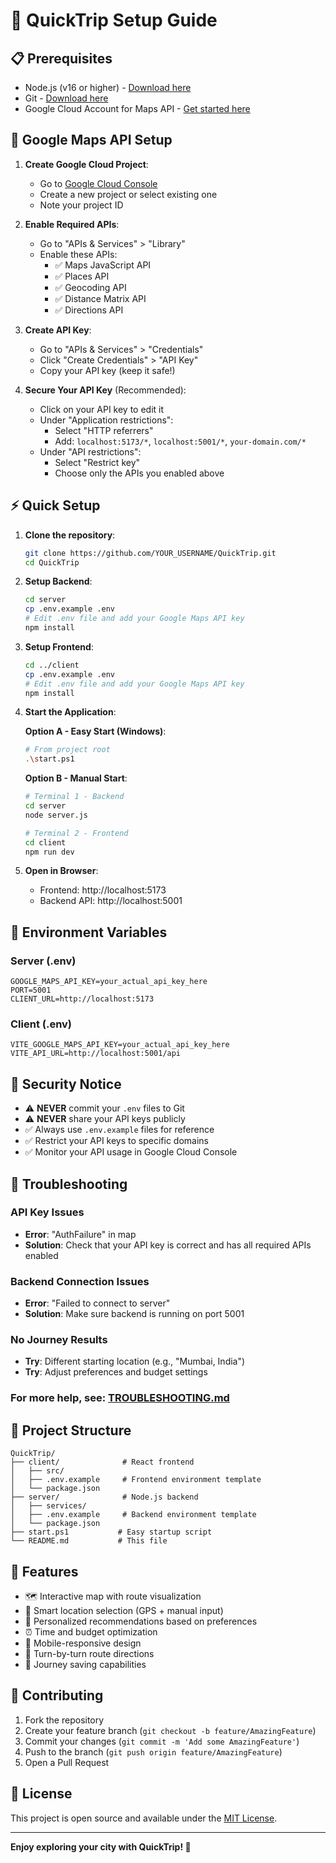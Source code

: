 # 🚀 QuickTrip Setup Guide

## 📋 Prerequisites

- Node.js (v16 or higher) - [Download here](https://nodejs.org/)
- Git - [Download here](https://git-scm.com/)
- Google Cloud Account for Maps API - [Get started here](https://cloud.google.com/)

## 🔑 Google Maps API Setup

1. **Create Google Cloud Project**:
   - Go to [Google Cloud Console](https://console.cloud.google.com/)
   - Create a new project or select existing one
   - Note your project ID

2. **Enable Required APIs**:
   - Go to "APIs & Services" > "Library"
   - Enable these APIs:
     - ✅ Maps JavaScript API
     - ✅ Places API
     - ✅ Geocoding API  
     - ✅ Distance Matrix API
     - ✅ Directions API

3. **Create API Key**:
   - Go to "APIs & Services" > "Credentials"
   - Click "Create Credentials" > "API Key"
   - Copy your API key (keep it safe!)

4. **Secure Your API Key** (Recommended):
   - Click on your API key to edit it
   - Under "Application restrictions":
     - Select "HTTP referrers"
     - Add: `localhost:5173/*`, `localhost:5001/*`, `your-domain.com/*`
   - Under "API restrictions":
     - Select "Restrict key"
     - Choose only the APIs you enabled above

## ⚡ Quick Setup

1. **Clone the repository**:
   ```bash
   git clone https://github.com/YOUR_USERNAME/QuickTrip.git
   cd QuickTrip
   ```

2. **Setup Backend**:
   ```bash
   cd server
   cp .env.example .env
   # Edit .env file and add your Google Maps API key
   npm install
   ```

3. **Setup Frontend**:
   ```bash
   cd ../client
   cp .env.example .env
   # Edit .env file and add your Google Maps API key
   npm install
   ```

4. **Start the Application**:
   
   **Option A - Easy Start (Windows)**:
   ```bash
   # From project root
   .\start.ps1
   ```
   
   **Option B - Manual Start**:
   ```bash
   # Terminal 1 - Backend
   cd server
   node server.js
   
   # Terminal 2 - Frontend  
   cd client
   npm run dev
   ```

5. **Open in Browser**:
   - Frontend: http://localhost:5173
   - Backend API: http://localhost:5001

## 🔧 Environment Variables

### Server (.env)
```env
GOOGLE_MAPS_API_KEY=your_actual_api_key_here
PORT=5001
CLIENT_URL=http://localhost:5173
```

### Client (.env)
```env
VITE_GOOGLE_MAPS_API_KEY=your_actual_api_key_here
VITE_API_URL=http://localhost:5001/api
```

## 🚨 Security Notice

- ⚠️ **NEVER** commit your `.env` files to Git
- ⚠️ **NEVER** share your API keys publicly
- ✅ Always use `.env.example` files for reference
- ✅ Restrict your API keys to specific domains
- ✅ Monitor your API usage in Google Cloud Console

## 🐛 Troubleshooting

### API Key Issues
- **Error**: "AuthFailure" in map
- **Solution**: Check that your API key is correct and has all required APIs enabled

### Backend Connection Issues  
- **Error**: "Failed to connect to server"
- **Solution**: Make sure backend is running on port 5001

### No Journey Results
- **Try**: Different starting location (e.g., "Mumbai, India")
- **Try**: Adjust preferences and budget settings

### For more help, see: [TROUBLESHOOTING.md](./TROUBLESHOOTING.md)

## 📁 Project Structure

```
QuickTrip/
├── client/              # React frontend
│   ├── src/
│   ├── .env.example     # Frontend environment template
│   └── package.json
├── server/              # Node.js backend  
│   ├── services/
│   ├── .env.example     # Backend environment template
│   └── package.json
├── start.ps1           # Easy startup script
└── README.md           # This file
```

## 🎨 Features

- 🗺️ Interactive map with route visualization
- 📍 Smart location selection (GPS + manual input)
- 🎯 Personalized recommendations based on preferences
- ⏰ Time and budget optimization
- 📱 Mobile-responsive design
- 🚗 Turn-by-turn route directions
- 💾 Journey saving capabilities

## 🤝 Contributing

1. Fork the repository
2. Create your feature branch (`git checkout -b feature/AmazingFeature`)
3. Commit your changes (`git commit -m 'Add some AmazingFeature'`)
4. Push to the branch (`git push origin feature/AmazingFeature`)
5. Open a Pull Request

## 📄 License

This project is open source and available under the [MIT License](LICENSE).

---

**Enjoy exploring your city with QuickTrip! 🎉**
